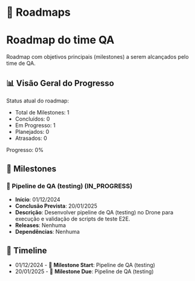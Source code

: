 # 🎯 Roadmaps

# Roadmap do time QA

Roadmap com objetivos principais (milestones) a serem alcançados pelo time de QA.


## 📊 Visão Geral do Progresso

Status atual do roadmap:
- Total de Milestones: 1
- Concluídos: 0
- Em Progresso: 1
- Planejados: 0
- Atrasados: 0

Progresso: 0%

## 🎯 Milestones


### 🏃 Pipeline de QA (testing) (IN_PROGRESS)
- **Início**: 01/12/2024
- **Conclusão Prevista**: 20/01/2025
- **Descrição**: Desenvolver pipeline de QA (testing) no Drone para execução e validação de scripts de teste E2E.
- **Releases**: Nenhuma
- **Dependências**: Nenhuma
      
    
      

## 📅 Timeline

- 01/12/2024 - 🏃 **Milestone Start**: Pipeline de QA (testing)
- 20/01/2025 - 🏃 **Milestone Due**: Pipeline de QA (testing)
